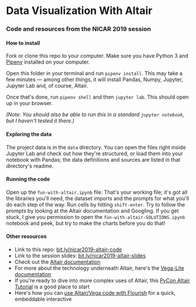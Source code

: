 # Data Visualization With Altair
### Code and resources from the NICAR 2019 session

#### How to install
Fork or clone this repo to your computer. Make sure you have Python 3 and [Pipenv](LINK) installed on your computer.

Open this folder in your terminal and run `pipenv install`. This may take a few minutes — among other things, it will install Pandas, Numpy, Jupyter, Jupyter Lab and, of course, Altair.

Once that's done, run `pipenv shell` and then `jupyter lab`. This should open up in your browser.

*(Note: You should also be able to run this in a standard `jupyter notebook`, but I haven't tested it there.)*

#### Exploring the data
The project data is in the `data` directory. You can open the files right inside Jupyter Lab and check out how they're structured, or load them into your notebook with Pandas; the data definitions and sources are listed in that directory's readme.

#### Running the code
Open up the `fun-with-altair.ipynb` file. That's your working file; it's got all the libraries you'll need, the dataset imports and the prompts for what you'll do each step of the way. Run cells by hitting `shift-enter`. Try to follow the prompts by looking at the Altair documentation and Googling. If you get stuck, I give you permission to open the `fun-with-altair-SOLUTIONS.ipynb` notebook and peek, but try to make the charts before you do that!


#### Other resources
- Link to this repo: [bit.ly/nicar2019-altair-code](http://bit.ly/nicar2019-altair-code)
- Link to the session slides: [bit.ly/nicar2019-altair-slides](http://bit.ly/nicar2019-altair-slides)
- Check out the [Altair documentation](https://altair-viz.github.io/)
- For more about the technology underneath Altair, here's the [Vega-Lite documentation](https://vega.github.io/vega-lite/docs/)
- If you're ready to dive into more complex uses of Altair, this [PyCon Altair Tutorial](https://github.com/altair-viz/altair-tutorial/blob/master/notebooks/Index.ipynb) is a good place to start
- Here's how you can [use Altair/Vega code with Flourish](https://flourish.studio/2018/05/29/vega-lite-in-flourish/) for a quick, embeddable interactive
